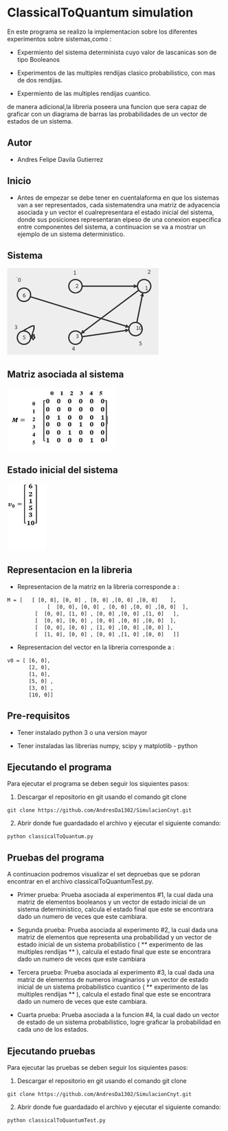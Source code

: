 # ClassicalToQuantum simulation

En este programa se realizo la implementacion sobre los diferentes experimentos sobre sistemas,como :

* Expermiento del sistema determinista cuyo valor de lascanicas son de tipo Booleanos

* Experimentos de las multiples rendijas clasico probabilistico, con mas de dos rendijas.

* Expermiento de las multiples rendijas cuantico.

de manera adicional,la libreria poseera una funcion que sera capaz de graficar con un diagrama de barras las probabilidades de un vector de estados de un sistema.

## Autor
* Andres Felipe Davila Gutierrez

## Inicio 

* Antes de empezar se debe tener en cuentalaforma en que los sistemas van a ser representados, cada sistematendra una matriz de adyacencia asociada y un vector el cualrepresentara el estado inicial del sistema, donde sus posiciones representaran elpeso de una conexion especifica entre componentes del sistema, a continuacion se va a mostrar un ejemplo de un sistema deterministico.

## Sistema

![](Images/imagen1.JPG)

## Matriz asociada al sistema 

![](Images/imagen2.JPG)

## Estado inicial del sistema


![](Images/imagen3.JPG)


## Representacion en la libreria 

* Representacion de la matriz en la libreria corresponde a :

```
M = [   [ [0, 0], [0, 0] , [0, 0] ,[0, 0] ,[0, 0]    ],
             [  [0, 0], [0, 0] , [0, 0] ,[0, 0] ,[0, 0]  ],
	     [  [0, 0], [1, 0] , [0, 0] ,[0, 0] ,[1, 0]   ],
	     [  [0, 0], [0, 0] , [0, 0] ,[0, 0] ,[0, 0]  ],
	     [  [0, 0], [0, 0] , [1, 0] ,[0, 0] ,[0, 0] ],
	     [  [1, 0], [0, 0] , [0, 0] ,[1, 0] ,[0, 0]   ]]

```
* Representacion del vector en la libreria corresponde a :

```
v0 = [ [6, 0],
 	   [2, 0],
	   [1, 0],
	   [5, 0] ,
	   [3, 0] ,
	   [10, 0]]
```

## Pre-requisitos

* Tener instalado python 3 o una version mayor

* Tener instaladas las librerias numpy, scipy y matplotlib - python 

## Ejecutando el programa
Para ejecutar el programa se deben seguir los siquientes pasos:

1. Descargar el repositorio en git usando el comando git clone
```
git clone https://github.com/AndresDa1302/SimulacionCnyt.git

```

2. Abrir  donde fue guardadado el archivo y ejecutar el siguiente comando:

```
python classicalToQuantum.py

```
## Pruebas del programa

A continuacion podremos visualizar el set depruebas que se pdoran encontrar en el archivo classicalToQuantumTest.py.

* Primer prueba: Prueba asociada al experimentos #1, la cual dada una matriz de elementos booleanos y un vector de estado inicial de un sistema deterministico, calcula el estado final que este se encontrara dado un numero de veces que este cambiara.

* Segunda prueba: Prueba asociada al experimento #2, la cual dada una matriz de elementos que representa una probabilidad y un vector de estado inicial de un sistema probabilistico ( ** experimento de las multiples rendijas ** ), calcula el estado final que este se encontrara dado un numero de veces que este cambiara

* Tercera prueba: Prueba asociada al experimento #3, la cual dada una matriz de elementos de numeros imaginarios y un vector de estado inicial de un sistema probabilistico cuantico ( ** experimento de las multiples rendijas ** ), calcula el estado final que este se encontrara dado un numero de veces que este cambiara.

* Cuarta prueba: Prueba asociada a la funcion #4, la cual dado un vector de estado de un sistema probabilistico, logre graficar la probabilidad en cada uno de los estados.




## Ejecutando pruebas

Para ejecutar las pruebas se deben seguir los siquientes pasos:


1. Descargar el repositorio en git usando el comando git clone
```
git clone https://github.com/AndresDa1302/SimulacionCnyt.git

```

2. Abrir  donde fue guardadado el archivo y ejecutar el siguiente comando:

```
python classicalToQuantumTest.py

```